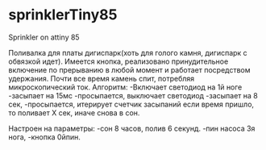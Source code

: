 # sprinklerTiny85
Sprinkler on attiny 85

Поливалка для платы дигиспарк(хоть для голого камня, дигиспарк с обвязкой идет).
Имеется кнопка, реализовано принудительное включение по прерыванию в любой момент и работает посредством удержания.
Почти все время камень спит, потребляя микроскопический ток.
Алгоритм:
-Включает светодиод на 1й ноге
-засыпает на 15мс
-просыпается, выключает светодиод
-засыпает на 8 сек, 
-просыпается, итерирует счетчик засыпаний
  если время пришло, то поливает Х сек, иначе снова в сон.
  
Настроен на параметры: 
  -сон 8 часов, полив 6 секунд.
  -пин насоса 3я нога, 
  -кнопка 0йпин.
